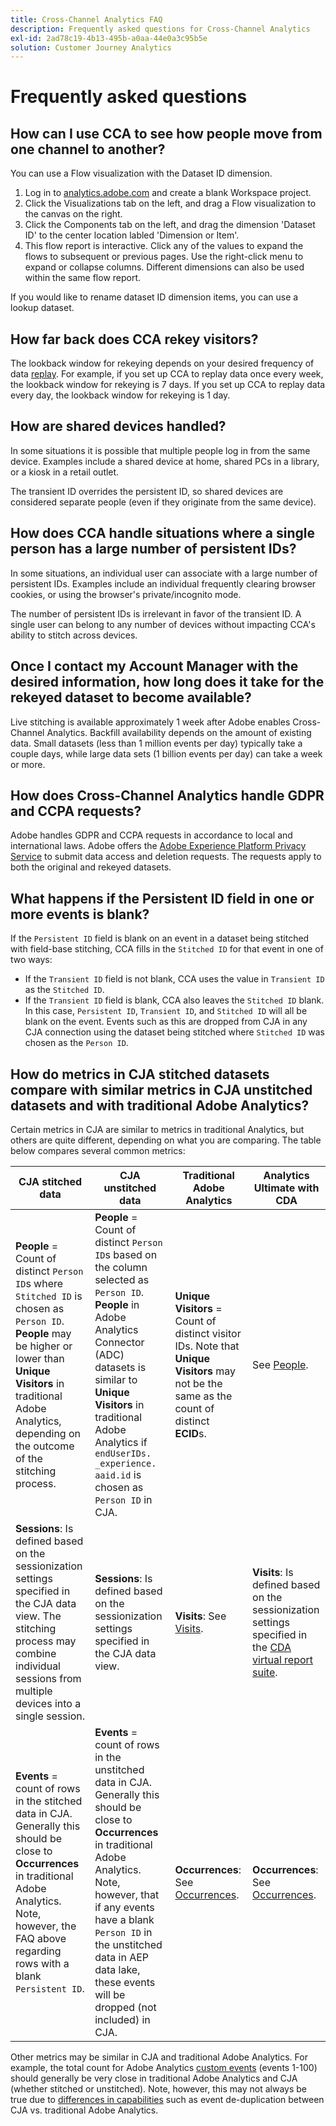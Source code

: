 ```yaml
---
title: Cross-Channel Analytics FAQ
description: Frequently asked questions for Cross-Channel Analytics
exl-id: 2ad78c19-4b13-495b-a0aa-44e0a3c95b5e
solution: Customer Journey Analytics
---
```

# Frequently asked questions

## How can I use CCA to see how people move from one channel to another?

You can use a Flow visualization with the Dataset ID dimension.

1. Log in to [analytics.adobe.com](https://analytics.adobe.com) and create a blank Workspace project.
2. Click the Visualizations tab on the left, and drag a Flow visualization to the canvas on the right.
3. Click the Components tab on the left, and drag the dimension 'Dataset ID' to the center location labled 'Dimension or Item'.
4. This flow report is interactive. Click any of the values to expand the flows to subsequent or previous pages. Use the right-click menu to expand or collapse columns. Different dimensions can also be used within the same flow report.

If you would like to rename dataset ID dimension items, you can use a lookup dataset.

## How far back does CCA rekey visitors?

The lookback window for rekeying depends on your desired frequency of data [replay](replay.md). For example, if you set up CCA to replay data once every week, the lookback window for rekeying is 7 days. If you set up CCA to replay data every day, the lookback window for rekeying is 1 day.

## How are shared devices handled?

In some situations it is possible that multiple people log in from the same device. Examples include a shared device at home, shared PCs in a library, or a kiosk in a retail outlet.

The transient ID overrides the persistent ID, so shared devices are considered separate people (even if they originate from the same device).

## How does CCA handle situations where a single person has a large number of persistent IDs?

In some situations, an individual user can associate with a large number of persistent IDs. Examples include an individual frequently clearing browser cookies, or using the browser's private/incognito mode.

The number of persistent IDs is irrelevant in favor of the transient ID. A single user can belong to any number of devices without impacting CCA's ability to stitch across devices.

## Once I contact my Account Manager with the desired information, how long does it take for the rekeyed dataset to become available?

Live stitching is available approximately 1 week after Adobe enables Cross-Channel Analytics. Backfill availability depends on the amount of existing data. Small datasets (less than 1 million events per day) typically take a couple days, while large data sets (1 billion events per day) can take a week or more.

## How does Cross-Channel Analytics handle GDPR and CCPA requests?

Adobe handles GDPR and CCPA requests in accordance to local and international laws. Adobe offers the [Adobe Experience Platform Privacy Service](https://experienceleague.adobe.com/docs/experience-platform/privacy/home.html) to submit data access and deletion requests. The requests apply to both the original and rekeyed datasets.

## What happens if the Persistent ID field in one or more events is blank?

If the `Persistent ID` field is blank on an event in a dataset being stitched with field-base stitching, CCA fills in the `Stitched ID` for that event in one of two ways: 
* If the `Transient ID` field is not blank, CCA uses the value in `Transient ID` as the `Stitched ID`.
* If the `Transient ID` field is blank, CCA also leaves the `Stitched ID` blank. In this case, `Persistent ID`, `Transient ID`, and `Stitched ID` will all be blank on the event. Events such as this are dropped from CJA in any CJA connection using the dataset being stitched where `Stitched ID` was chosen as the `Person ID`. 

## How do metrics in CJA stitched datasets compare with similar metrics in CJA unstitched datasets and with traditional Adobe Analytics?

Certain metrics in CJA are similar to metrics in traditional Analytics, but others are quite different, depending on what you are comparing. The table below compares several common metrics:

| **CJA stitched data** | **CJA unstitched data** | **Traditional Adobe Analytics** | **Analytics Ultimate with CDA** |
| ----- | ----- | ----- | ----- |
| **People** = Count of distinct `Person ID`s where `Stitched ID` is chosen as `Person ID`. **People** may be higher or lower than **Unique Visitors** in traditional Adobe Analytics, depending on the outcome of the stitching process. | **People** = Count of distinct `Person ID`s based on the column selected as `Person ID`. **People** in Adobe Analytics Connector (ADC) datasets is similar to **Unique Visitors** in traditional Adobe Analytics if `endUserIDs. _experience. aaid.id` is chosen as `Person ID` in CJA. | **Unique Visitors** = Count of distinct visitor IDs. Note that **Unique Visitors** may not be the same as the count of distinct **ECID**s.| See [People](https://experienceleague.adobe.com/docs/analytics/components/metrics/people.html?lang=en).  |
| **Sessions**: Is defined based on the sessionization settings specified in the CJA data view. The stitching process may combine individual sessions from multiple devices into a single session. | **Sessions**: Is defined based on the sessionization settings specified in the CJA data view.  | **Visits**: See [Visits](https://experienceleague.adobe.com/docs/analytics/components/metrics/visits.html?lang=en). | **Visits**: Is defined based on the sessionization settings specified in the [CDA virtual report suite](https://experienceleague.adobe.com/docs/analytics/components/cda/setup.html?lang=en). |
| **Events** = count of rows in the stitched data in CJA. Generally this should be close to **Occurrences** in traditional Adobe Analytics. Note, however, the FAQ above regarding rows with a blank `Persistent ID`.| **Events** = count of rows in the unstitched data in CJA. Generally this should be close to **Occurrences** in traditional Adobe Analytics. Note, however, that if any events have a blank `Person ID` in the unstitched data in AEP data lake, these events will be dropped (not included) in CJA. | **Occurrences**: See [Occurrences](https://experienceleague.adobe.com/docs/analytics/components/metrics/occurrences.html?lang=en). | **Occurrences**: See [Occurrences](https://experienceleague.adobe.com/docs/analytics/components/metrics/occurrences.html?lang=en). |

Other metrics may be similar in CJA and traditional Adobe Analytics. For example, the total count for Adobe Analytics [custom events](https://experienceleague.adobe.com/docs/analytics/components/metrics/custom-events.html?lang=en) (events 1-100) should generally be very close in traditional Adobe Analytics and CJA (whether stitched or unstitched). Note, however, this may not always be true due to [differences in capabilities](https://experienceleague.adobe.com/docs/analytics-platform/using/cja-overview/cja-aa.html?lang=en)  such as event de-duplication between CJA vs. traditional Adobe Analytics.

